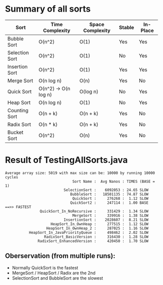 # Summary of all sorts

| Sort | Time Complexity      | Space Complexity | Stable | In-Place |
|------|----------------------|------------------|--------|----------|
| Bubble Sort | O(n^2)               | O(1) | Yes | Yes |
| Selection Sort | O(n^2)               | O(1) | No | Yes |
| Insertion Sort | O(n^2)               | O(1) | Yes | Yes |
| Merge Sort | O(n log n)           | O(n) | Yes | No |
| Quick Sort | O(n^2) -> O(n log n) | O(log n) | No | Yes |
| Heap Sort | O(n log n)           | O(1) | No | Yes |
| Counting Sort | O(n + k)             | O(n + k) | Yes | No |
| Radix Sort | O(n * k)             | O(n + k) | Yes | No |
| Bucket Sort | O(n^2)               | O(n) | Yes | No |


# Result of TestingAllSorts.java
```text
Average array size: 5019 with max size can be: 10000 by running 10000 cycles
                               Sort Name :  Avg Nanos : TIMES (BASE = 1)
                           SelectionSort :    6092053 : 24.65 SLOW
                              BubbleSort :   18501135 : 74.87 SLOW
                               QuickSort :     276268 :  1.12 SLOW
                              QuickSort2 :     247114 :  1.00 BASE ==>> FASTEST
                QuickSort_In_NoRecursive :     331429 :  1.34 SLOW
                               MergeSort :     339916 :  1.38 SLOW
                           InsertionSort :    2028607 :  8.21 SLOW
                     HeapSort_In_OwnHeap :     277515 :  1.12 SLOW
                   HeapSort_In_OwnHeap_2 :     287025 :  1.16 SLOW
           HeapSort_In_JavaPriorityQueue :     498462 :  2.02 SLOW
                  RadixSort_BasicVersion :     316430 :  1.28 SLOW
               RadixSort_EnhancedVersion :     420450 :  1.70 SLOW
```

## Oberservation (from multiple runs):
  - Normally QuickSort is the fastest
  - MergeSort / HeapSort / Radix are the 2nd
  - SelectionSort and BubbleSort are the slowest
